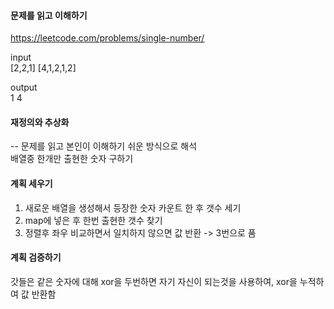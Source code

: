 #### 문제를 읽고 이해하기
https://leetcode.com/problems/single-number/

input</br>
[2,2,1]
[4,1,2,1,2]

output</br>
1
4

#### 재정의와 추상화<br>
-- 문제를 읽고 본인이 이해하기 쉬운 방식으로 해석<br>
배열중 한개만 출현한 숫자 구하기

#### 계획 세우기<br>
1. 새로운 배열을 생성해서 등장한 숫자 카운트 한 후 갯수 세기
2. map에 넣은 후 한번 출현한 갯수 찾기
3. 정렬후 좌우 비교하면서 일치하지 않으면 값 반환
-> 3번으로 품

#### 계획 검증하기
갓들은 같은 숫자에 대해 xor을 두번하면 자기 자신이 되는것을 사용하여, xor을 누적하여 값 반환함
 